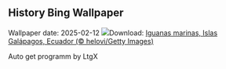 ## History Bing Wallpaper
Wallpaper date: 2025-02-12
![](https://www.bing.com/th?id=OHR.GalapagosIguana_ES-ES9781681264_UHD.jpg&w=1000)Download: [Iguanas marinas, Islas Galápagos, Ecuador (© helovi/Getty Images)](https://www.bing.com/th?id=OHR.GalapagosIguana_ES-ES9781681264_UHD.jpg)

Auto get programm by LtgX
